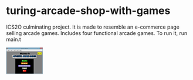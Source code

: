 # turing-arcade-shop-with-games
ICS2O culminating project. It is made to resemble an e-commerce page selling arcade games. Includes four functional arcade games. To run it, run main.t 

<img src="images/arcade1.PNG" style="width:100px">
